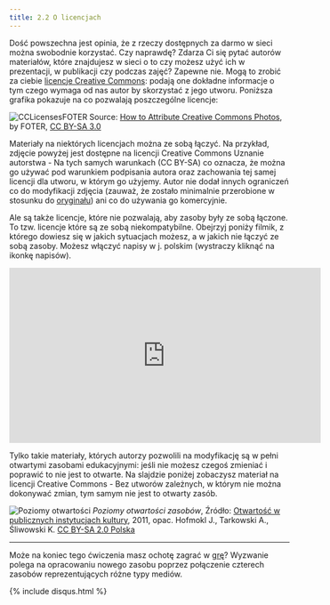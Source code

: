 ```yaml
---
title: 2.2 O licencjach
---
```


Dość powszechna jest opinia, że z rzeczy dostępnych za darmo w sieci można swobodnie korzystać. Czy naprawdę? Zdarza Ci się pytać autorów materiałów, które znajdujesz w sieci o to czy możesz użyć ich w prezentacji, w publikacji czy podczas zajęć? Zapewne nie. Mogą to zrobić za ciebie [licencje Creative Commons][1]: podają one dokładne informacje o tym czego wymaga od nas autor by skorzystać z jego utworu. Poniższa grafika pokazuje na co pozwalają poszczególne licencje:

![CCLicensesFOTER][2]
Source: [How to Attribute Creative Commons Photos][3], by FOTER, [CC BY-SA 3.0][4]

Materiały na niektórych licencjach można ze sobą łączyć. Na przykład, zdjęcie powyżej jest dostępne na licencji Creative Commons Uznanie autorstwa - Na tych samych warunkach (CC BY-SA) co oznacza, że można go używać pod warunkiem podpisania autora oraz zachowania tej samej licencji dla utworu, w którym go użyjemy. Autor nie dodał innych ograniczeń co do modyfikacji zdjęcia (zauważ, że zostało minimalnie przerobione w stosunku do [oryginału][5]) ani co do używania go komercyjnie.


Ale są także licencje, które nie pozwalają, aby zasoby były ze sobą łączone. To tzw. licencje które są ze sobą niekompatybilne. Obejrzyj poniży filmik, z którego dowiesz się w jakich sytuacjach możesz, a w jakich nie łączyć ze sobą zasoby. Możesz włączyć napisy w j. polskim (wystraczy kliknąć na ikonkę napisów). 

<iframe width="560" height="315" src="https://www.youtube.com/embed/1-EeY87oWPg" frameborder="0" allowfullscreen></iframe>

Tylko takie materiały, których autorzy pozwolili na modyfikację są w pełni otwartymi zasobami edukacyjnymi: jeśli nie możesz czegoś zmieniać i poprawić to nie jest to otwarte. Na slajdzie poniżej zobaczysz materiał na licencji Creative Commons - Bez utworów zależnych, w którym nie można dokonywać zmian, tym samym nie jest to otwarty zasób.

![Poziomy otwartości][6] *Poziomy otwartości zasobów*, Źródło: [Otwartość w publicznych instytucjach kultury][7], 2011, opac. Hofmokl J., Tarkowski A., Śliwowski K. [CC BY-SA 2.0 Polska][8]

 


----------


Może na koniec tego ćwiczenia masz ochotę zagrać w [grę][9]? Wyzwanie polega na opracowaniu nowego zasobu poprzez połączenie czterech zasobów reprezentujących różne typy mediów.


  [1]: https://creativecommons.pl/poznaj-licencje-creative-commons/
  [2]: {{site.baseurl}}/img/CC_PL.png
  [3]: http://foter.com/blog/how-to-attribute-creative-commons-photos/
  [4]: https://creativecommons.org/licenses/by-sa/3.0/
  [5]: http://foter.com/blog/how-to-attribute-creative-commons-photos/
  [6]: http://koed.org.pl/wp-content/uploads/2011/11/piramida.png
  [7]: http://creativecommons.pl/wp-content/uploads/2012/01/CC-publikacja.pdf 
  [8]: http://creativecommons.org/licenses/by-sa/3.0/pl/ 
  [9]: http://indstudy1.org/univ/355460515034/Flash/Lesson2/PracticeVersion.html
   
{% include disqus.html %}
